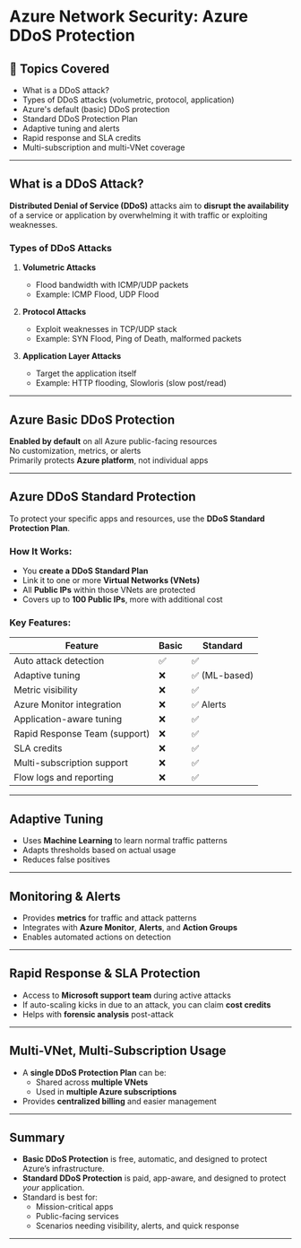 # Azure Network Security: Azure DDoS Protection

## 🔹 Topics Covered
- What is a DDoS attack?
- Types of DDoS attacks (volumetric, protocol, application)
- Azure's default (basic) DDoS protection
- Standard DDoS Protection Plan
- Adaptive tuning and alerts
- Rapid response and SLA credits
- Multi-subscription and multi-VNet coverage

---

## What is a DDoS Attack?

**Distributed Denial of Service (DDoS)** attacks aim to **disrupt the availability** of a service or application by overwhelming it with traffic or exploiting weaknesses.

### Types of DDoS Attacks
1. **Volumetric Attacks**
   - Flood bandwidth with ICMP/UDP packets
   - Example: ICMP Flood, UDP Flood

2. **Protocol Attacks**
   - Exploit weaknesses in TCP/UDP stack
   - Example: SYN Flood, Ping of Death, malformed packets

3. **Application Layer Attacks**
   - Target the application itself
   - Example: HTTP flooding, Slowloris (slow post/read)

---

## Azure Basic DDoS Protection

 **Enabled by default** on all Azure public-facing resources  
 No customization, metrics, or alerts  
 Primarily protects **Azure platform**, not individual apps

---

## Azure DDoS Standard Protection

To protect your specific apps and resources, use the **DDoS Standard Protection Plan**.

###  How It Works:
- You **create a DDoS Standard Plan**
- Link it to one or more **Virtual Networks (VNets)**
- All **Public IPs** within those VNets are protected
- Covers up to **100 Public IPs**, more with additional cost

###  Key Features:
| Feature                         | Basic      | Standard     |
|-------------------------------|------------|--------------|
| Auto attack detection         | ✅          | ✅            |
| Adaptive tuning               | ❌          | ✅ (ML-based) |
| Metric visibility             | ❌          | ✅            |
| Azure Monitor integration     | ❌          | ✅ Alerts     |
| Application-aware tuning      | ❌          | ✅            |
| Rapid Response Team (support) | ❌          | ✅            |
| SLA credits                   | ❌          | ✅            |
| Multi-subscription support    | ❌          | ✅            |
| Flow logs and reporting       | ❌          | ✅            |

---

## Adaptive Tuning

- Uses **Machine Learning** to learn normal traffic patterns
- Adapts thresholds based on actual usage
- Reduces false positives

---

## Monitoring & Alerts

- Provides **metrics** for traffic and attack patterns
- Integrates with **Azure Monitor**, **Alerts**, and **Action Groups**
- Enables automated actions on detection

---

## Rapid Response & SLA Protection

- Access to **Microsoft support team** during active attacks
- If auto-scaling kicks in due to an attack, you can claim **cost credits**
- Helps with **forensic analysis** post-attack

---

## Multi-VNet, Multi-Subscription Usage

- A **single DDoS Protection Plan** can be:
  - Shared across **multiple VNets**
  - Used in **multiple Azure subscriptions**
- Provides **centralized billing** and easier management

---

##  Summary

- **Basic DDoS Protection** is free, automatic, and designed to protect Azure’s infrastructure.
- **Standard DDoS Protection** is paid, app-aware, and designed to protect *your* application.
- Standard is best for:
  - Mission-critical apps
  - Public-facing services
  - Scenarios needing visibility, alerts, and quick response

---

